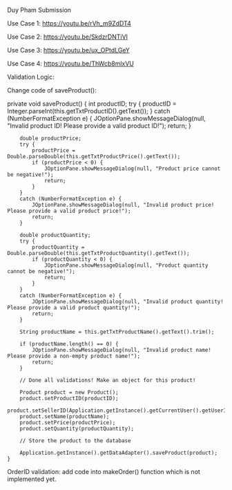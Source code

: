 Duy Pham
Submission

Use Case 1:
https://youtu.be/rVh_m9ZdDT4

Use Case 2:
https://youtu.be/SkdzrDNTiVI

Use Case 3:
https://youtu.be/ux_OPtdLGeY

Use Case 4:
https://youtu.be/ThWcb8mlxVU


Validation Logic:

Change code of saveProduct():

private void saveProduct() {
        int productID;
        try {
            productID = Integer.parseInt(this.getTxtProductID().getText());
        }
        catch (NumberFormatException e) {
            JOptionPane.showMessageDialog(null, "Invalid product ID! Please provide a valid product ID!");
            return;
        }

        double productPrice;
        try {
            productPrice = Double.parseDouble(this.getTxtProductPrice().getText());
            if (productPrice < 0) {
                JOptionPane.showMessageDialog(null, "Product price cannot be negative!");
                return;
            }
        }
        catch (NumberFormatException e) {
            JOptionPane.showMessageDialog(null, "Invalid product price! Please provide a valid product price!");
            return;
        }

        double productQuantity;
        try {
            productQuantity = Double.parseDouble(this.getTxtProductQuantity().getText());
            if (productQuantity < 0) {
                JOptionPane.showMessageDialog(null, "Product quantity cannot be negative!");
                return;
            }
        }
        catch (NumberFormatException e) {
            JOptionPane.showMessageDialog(null, "Invalid product quantity! Please provide a valid product quantity!");
            return;
        }

        String productName = this.getTxtProductName().getText().trim();

        if (productName.length() == 0) {
            JOptionPane.showMessageDialog(null, "Invalid product name! Please provide a non-empty product name!");
            return;
        }

        // Done all validations! Make an object for this product!

        Product product = new Product();
        product.setProductID(productID);
        product.setSellerID(Application.getInstance().getCurrentUser().getUserID());
        product.setName(productName);
        product.setPrice(productPrice);
        product.setQuantity(productQuantity);

        // Store the product to the database

        Application.getInstance().getDataAdapter().saveProduct(product);
    }

OrderID validation:
add code into makeOrder() function which is not implemented yet.
